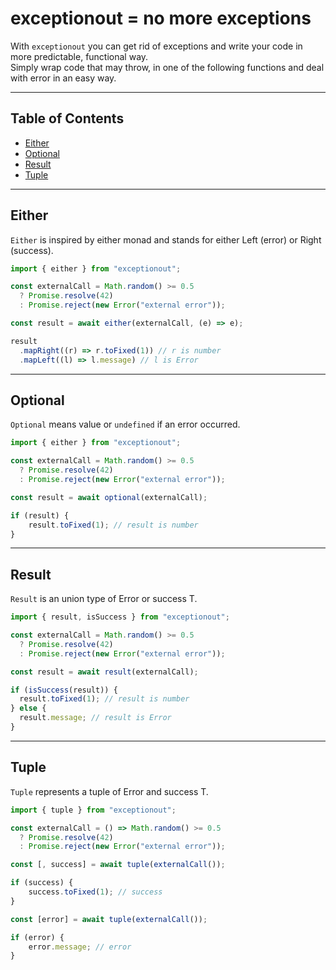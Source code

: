 # exceptionout = no more exceptions

With `exceptionout` you can get rid of exceptions and write your code in more predictable, functional way.  
Simply wrap code that may throw, in one of the following functions and deal with error in an easy way.

---

## Table of Contents

-   [Either](#Either)
-   [Optional](#Optional)
-   [Result](#Result)
-   [Tuple](#Tuple)

---

## Either

`Either` is inspired by either monad and stands for either Left (error) or Right (success).

```typescript
import { either } from "exceptionout";

const externalCall = Math.random() >= 0.5 
  ? Promise.resolve(42) 
  : Promise.reject(new Error("external error"));

const result = await either(externalCall, (e) => e);

result
  .mapRight((r) => r.toFixed(1)) // r is number
  .mapLeft((l) => l.message) // l is Error
```

---

## Optional

`Optional` means value or `undefined` if an error occurred.

```typescript
import { either } from "exceptionout";

const externalCall = Math.random() >= 0.5 
  ? Promise.resolve(42) 
  : Promise.reject(new Error("external error"));

const result = await optional(externalCall);

if (result) {
    result.toFixed(1); // result is number
}
```

---

## Result

`Result` is an union type of Error or success T.

```typescript
import { result, isSuccess } from "exceptionout";

const externalCall = Math.random() >= 0.5 
  ? Promise.resolve(42) 
  : Promise.reject(new Error("external error"));

const result = await result(externalCall);

if (isSuccess(result)) {
  result.toFixed(1); // result is number
} else {
  result.message; // result is Error
}
```

---

## Tuple

`Tuple` represents a tuple of Error and success T.

```typescript
import { tuple } from "exceptionout";

const externalCall = () => Math.random() >= 0.5 
  ? Promise.resolve(42) 
  : Promise.reject(new Error("external error"));

const [, success] = await tuple(externalCall());

if (success) {
    success.toFixed(1); // success
}

const [error] = await tuple(externalCall());

if (error) {
    error.message; // error
}
```
